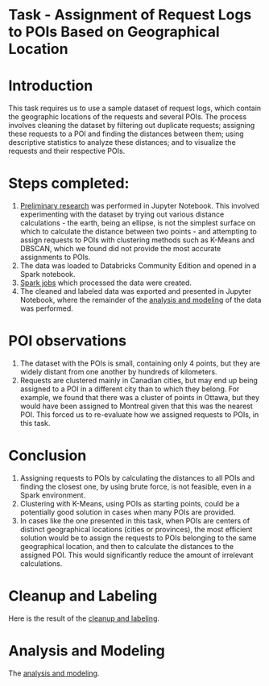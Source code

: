 # Task - Assignment of Request Logs to POIs Based on Geographical Location

# Introduction
This task requires us to use a sample dataset of request logs, which contain the geographic locations of the requests and several POIs. The process involves cleaning the dataset by filtering out duplicate requests; assigning these requests to a POI and finding the distances between them; using descriptive statistics to analyze these distances; and to visualize the requests and their respective POIs.

# Steps completed:
1. [Preliminary research](http://htmlpreview.github.com/?https://github.com/mbdata/ws-data-problems/blob/master/notebooks/technical_challenge_preliminary_research.html) was performed in Jupyter Notebook. This involved experimenting with the dataset by trying out various distance calculations - the earth, being an ellipse, is not the simplest surface on which to calculate the distance between two points - and attempting to assign requests to POIs with clustering methods such as K-Means and DBSCAN, which we found did not provide the most accurate assignments to POIs.
2. The data was loaded to Databricks Community Edition and opened in a Spark notebook.
3. [Spark jobs](http://htmlpreview.github.com/?https://github.com/mbdata/ws-data-problems/blob/master/notebooks/EQ%20Works%20Challenge%20-%20Spark%20Jobs.html) which processed the data were created.
4. The cleaned and labeled data was exported and presented in Jupyter Notebook, where the remainder of the [analysis and modeling](http://htmlpreview.github.com/?https://github.com/mbdata/ws-data-problems/blob/master/notebooks/Analysis%20and%20Modeling.ipynb) of the data was performed.

# POI observations
1. The dataset with the POIs is small, containing only 4 points, but they are widely distant from one another by hundreds of kilometers.
2. Requests are clustered mainly in Canadian cities, but may end up being assigned to a POI in a different city than to which they belong. For example, we found that there was a cluster of points in Ottawa, but they would have been assigned to Montreal given that this was the nearest POI. This forced us to re-evaluate how we assigned requests to POIs, in this task.

# Conclusion
1. Assigning requests to POIs by calculating the distances to all POIs and finding the closest one, by using brute force, is not feasible, even in a Spark environment.
2. Clustering with K-Means, using POIs as starting points, could be a potentially good solution in cases when many POIs are provided.
3. In cases like the one presented in this task, when POIs are centers of distinct geographical locations (cities or provinces), the most efficient solution would be to assign the requests to POIs belonging to the same geographical location, and then to calculate the distances to the assigned POI. This would significantly reduce the amount of irrelevant calculations.


# Cleanup and Labeling
Here is the result of the [cleanup and labeling](http://htmlpreview.github.com/?https://github.com/mbdata/ws-data-problems/blob/master/notebooks/EQ%20Works%20Challenge%20-%20Spark%20Jobs.html).

# Analysis and Modeling
The [analysis and modeling](http://htmlpreview.github.com/?https://github.com/mbdata/ws-data-problems/blob/master/notebooks/technical_challenge_preliminary_research.html).
